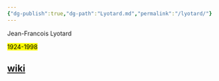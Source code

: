 ```yaml
---
{"dg-publish":true,"dg-path":"Lyotard.md","permalink":"/lyotard/"}
---
```


Jean-Francois Lyotard

<mark>1924-1998</mark>

## [wiki](https://www.wikiwand.com/hu/Jean-Fran%C3%A7ois%20Lyotard)